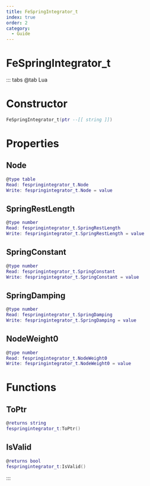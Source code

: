 ```yaml
---
title: FeSpringIntegrator_t
index: true
order: 2
category:
  - Guide
---
```


# FeSpringIntegrator_t

::: tabs
@tab Lua
# Constructor
```lua
FeSpringIntegrator_t(ptr --[[ string ]])
```
# Properties
## Node 
```lua
@type table
Read: fespringintegrator_t.Node
Write: fespringintegrator_t.Node = value
```
## SpringRestLength 
```lua
@type number
Read: fespringintegrator_t.SpringRestLength
Write: fespringintegrator_t.SpringRestLength = value
```
## SpringConstant 
```lua
@type number
Read: fespringintegrator_t.SpringConstant
Write: fespringintegrator_t.SpringConstant = value
```
## SpringDamping 
```lua
@type number
Read: fespringintegrator_t.SpringDamping
Write: fespringintegrator_t.SpringDamping = value
```
## NodeWeight0 
```lua
@type number
Read: fespringintegrator_t.NodeWeight0
Write: fespringintegrator_t.NodeWeight0 = value
```
# Functions
## ToPtr
```lua
@returns string
fespringintegrator_t:ToPtr()
```
## IsValid
```lua
@returns bool
fespringintegrator_t:IsValid()
```

:::